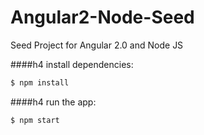 # Angular2-Node-Seed
Seed Project for Angular 2.0 and Node JS

####h4 install dependencies:
```javascript
$ npm install
```
####h4 run the app:
```javascript
$ npm start
```
